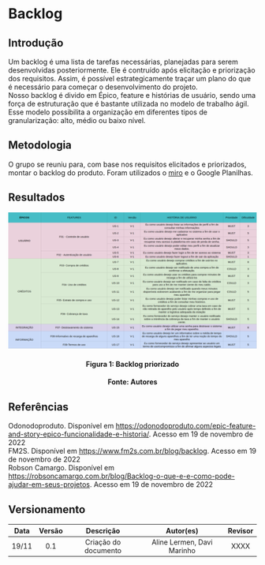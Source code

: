 # Backlog

## Introdução

Um backlog é uma lista de tarefas necessárias, planejadas para serem desenvolvidas posteriormente. Ele é contruído após elicitação e priorização dos requisitos. Assim, é possível estrategicamente traçar um plano do que é necessário para começar o desenvolvimento do projeto.  
Nosso backlog é divido em Épico, feature e histórias de usuário, sendo uma força de estruturação que é bastante utilizada no modelo de trabalho ágil. Esse modelo possibilita a organização em diferentes tipos de granularização: alto, médio ou baixo nível.

## Metodologia

O grupo se reuniu para, com base nos requisitos elicitados e priorizados, montar o backlog do produto. Foram utilizados o [miro](https://miro.com/app/board/uXjVPCbXqZE=/?share_link_id=670624690750) e o Google Planilhas.

## Resultados

![Nome da imagem](../assets/img/backlog.png)
<h4 align = "center">Figura 1: Backlog priorizado</h6>
<h4 align = "center">Fonte: Autores</h6>

## Referências

Odonodoproduto. Disponível em <https://odonodoproduto.com/epic-feature-and-story-epico-funcionalidade-e-historia/>. Acesso em 19 de novembro de 2022  
FM2S. Disponível em <https://www.fm2s.com.br/blog/backlog>. Acesso em 19 de novembro de 2022  
Robson Camargo. Disponível em <https://robsoncamargo.com.br/blog/Backlog-o-que-e-e-como-pode-ajudar-em-seus-projetos>. Acesso em 19 de novembro de 2022  


## Versionamento

| Data  | Versão |                     Descrição                      |  Autor(es)  | Revisor |
| :---: | :----: | :------------------------------------------------: | :---------: | :-----: |
| 19/11 |  0.1   |                     Criação do documento                   |    Aline Lermen, Davi Marinho     |  XXXX   |